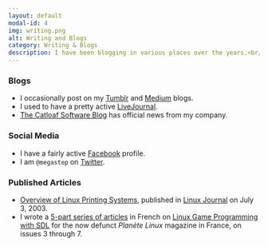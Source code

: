 ```yaml
---
layout: default
modal-id: 4
img: writing.png
alt: Writing and Blogs
category: Writing & Blogs
description: I have been blogging in various places over the years.<br/>I also wrote a few articles for print publications.
---
```


### Blogs

* I occasionally post on my [Tumblr](http://megastep.tumblr.com) and [Medium](https://medium.com/@megastep) blogs.
* I used to have a pretty active [LiveJournal](http://megastep.livejournal.com/).
* [The Catloaf Software Blog](https://www.catloafsoft.com/blog/) has official news from my company.

### Social Media

* I have a fairly active [Facebook](https://www.facebook.com/megastep) profile.
* I am `@megastep` on [Twitter](https://twitter.com/megastep).

### Published Articles

* [Overview of Linux Printing Systems](http://www.linuxjournal.com/article/6729), published in [Linux Journal](http://www.linuxjournal.com/) on July 3, 2003.
* I wrote a [5-part series of articles](/SDL) in French on [Linux Game Programming with SDL](/SDL) for the now defunct *Planète Linux* magazine in France, on issues 3 through 7.
